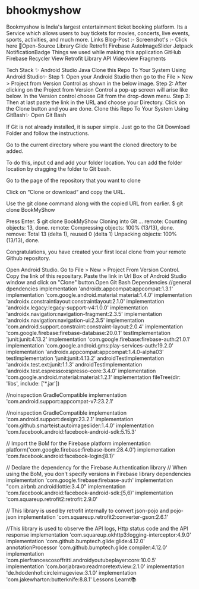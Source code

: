 # bhookmyshow
Bookmyshow is India's largest entertainment ticket booking platform. Its a Service which allows users to buy tickets for movies, concerts, live events, sports, activities, and much more.
Links
Blog-Post :- 
Screenshot's :- Click here
🔗Open-Source Library
Glide
Retrofit
Firebase
AutoImageSlider
Jetpack
NotificationBadge
Things we used while making this application
GitHub
Firebase
Recycler View
Retrofit Library
API
Videoview
Fragments

Tech Stack ✨
Android Studio
Java
Clone this Repo To Your System Using Android Studio✨
Step 1: Open your Android Studio then go to the File > New > Project from Version Control as shown in the below image.
Step 2: After clicking on the Project from Version Control a pop-up screen will arise like below. In the Version control choose Git from the drop-down menu.
Step 3: Then at last paste the link in the URL and choose your Directory. Click on the Clone button and you are done.
Clone this Repo To Your System Using GitBash✨
Open Git Bash

If Git is not already installed, it is super simple. Just go to the Git Download Folder and follow the instructions.

Go to the current directory where you want the cloned directory to be added.

To do this, input cd and add your folder location. You can add the folder location by dragging the folder to Git bash.

Go to the page of the repository that you want to clone

Click on “Clone or download” and copy the URL.

Use the git clone command along with the copied URL from earlier. $ git clone BookMyShow

Press Enter. $ git clone BookMyShow Cloning into Git … remote: Counting objects: 13, done. remote: Compressing objects: 100% (13/13), done. remove: Total 13 (delta 1), reused 0 (delta 1) Unpacking objects: 100% (13/13), done.

Congratulations, you have created your first local clone from your remote Github repository.

Open Android Studio. Go to File > New > Project From Version Control. Copy the link of this repositary. Paste the link in Url Box of Android Studio window and click on "Clone" button.Open Git Bash
Dependencies
//general dpendencies
implementation 'androidx.appcompat:appcompat:1.3.1'
implementation 'com.google.android.material:material:1.4.0'
implementation 'androidx.constraintlayout:constraintlayout:2.1.0'
implementation 'androidx.legacy:legacy-support-v4:1.0.0'
implementation 'androidx.navigation:navigation-fragment:2.3.5'
implementation 'androidx.navigation:navigation-ui:2.3.5'
implementation 'com.android.support.constraint:constraint-layout:2.0.4'
implementation 'com.google.firebase:firebase-database:20.0.1'
testImplementation 'junit:junit:4.13.2'
implementation 'com.google.firebase:firebase-auth:21.0.1'
implementation 'com.google.android.gms:play-services-auth:19.2.0'
implementation 'androidx.appcompat:appcompat:1.4.0-alpha03'
testImplementation 'junit:junit:4.13.2'
androidTestImplementation 'androidx.test.ext:junit:1.1.3'
androidTestImplementation 'androidx.test.espresso:espresso-core:3.4.0'
implementation 'com.google.android.material:material:1.2.1'
implementation fileTree(dir: 'libs', include: ['*.jar'])

//noinspection GradleCompatible
implementation 'com.android.support:appcompat-v7:23.2.1'

//noinspection GradleCompatible
implementation 'com.android.support:design:23.2.1'
implementation 'com.github.smarteist:autoimageslider:1.4.0'
implementation 'com.facebook.android:facebook-android-sdk:5.15.3'

// Import the BoM for the Firebase platform
implementation platform('com.google.firebase:firebase-bom:28.4.0')
implementation 'com.facebook.android:facebook-login:[8.1)'

// Declare the dependency for the Firebase Authentication library
// When using the BoM, you don't specify versions in Firebase library dependencies
implementation 'com.google.firebase:firebase-auth'
implementation "com.airbnb.android:lottie:3.4.0"
implementation 'com.facebook.android:facebook-android-sdk:[5,6)'
implementation 'com.squareup.retrofit2:retrofit:2.9.0'

// This library is used by retrofit internally to convert json-pojo and pojo-json
implementation 'com.squareup.retrofit2:converter-gson:2.6.1'

//This library is used to observe the API logs, Http status code and the API response
implementation 'com.squareup.okhttp3:logging-interceptor:4.9.0'
implementation 'com.github.bumptech.glide:glide:4.12.0'
annotationProcessor 'com.github.bumptech.glide:compiler:4.12.0'
implementation 'com.pierfrancescosoffritti.androidyoutubeplayer:core:10.0.5'
implementation 'com.borjabravo:readmoretextview:2.1.0'
implementation 'de.hdodenhof:circleimageview:3.1.0'
implementation 'com.jakewharton:butterknife:8.8.1'
Lessons Learnt📚
